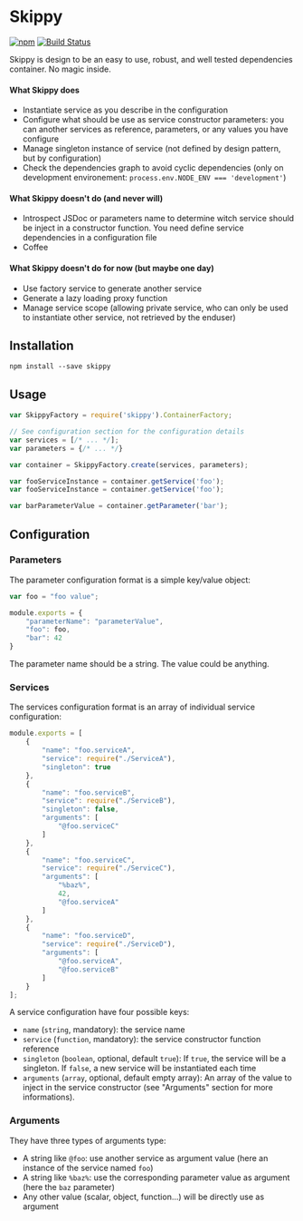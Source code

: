 # Skippy

[![npm](https://img.shields.io/npm/v/skippy.svg)](https://www.npmjs.com/package/skippy)
[![Build Status](https://travis-ci.org/rezzza/skippy.svg?branch=master)](https://travis-ci.org/rezzza/skippy)

Skippy is design to be an easy to use, robust, and well tested dependencies container. No magic inside.

#### What Skippy does
- Instantiate service as you describe in the configuration
- Configure what should be use as service constructor parameters: you can another services as reference, parameters, or any values you have configure
- Manage singleton instance of service (not defined by design pattern, but by configuration)
- Check the dependencies graph to avoid cyclic dependencies (only on development environement: `process.env.NODE_ENV === 'development'`)

#### What Skippy doesn't do (and never will)
- Introspect JSDoc or parameters name to determine witch service should be inject in a constructor function. You need define service dependencies in a configuration file
- Coffee

#### What Skippy doesn't do for now (but maybe one day)
- Use factory service to generate another service
- Generate a lazy loading proxy function
- Manage service scope (allowing private service, who can only be used to instantiate other service, not retrieved by the enduser)


## Installation

```
npm install --save skippy
```

## Usage

```javascript
var SkippyFactory = require('skippy').ContainerFactory;

// See configuration section for the configuration details
var services = [/* ... */];
var parameters = {/* ... */}

var container = SkippyFactory.create(services, parameters);

var fooServiceInstance = container.getService('foo');
var fooServiceInstance = container.getService('foo');

var barParameterValue = container.getParameter('bar');

```

## Configuration

### Parameters

The parameter configuration format is a simple key/value object:

```javascript
var foo = "foo value";

module.exports = {
    "parameterName": "parameterValue",
    "foo": foo,
    "bar": 42
}
```

The parameter name should be a string. The value could be anything.


### Services

The services configuration format is an array of individual service configuration:

```javascript
module.exports = [
    {
        "name": "foo.serviceA",
        "service": require("./ServiceA"),
        "singleton": true
    },
    {
        "name": "foo.serviceB",
        "service": require("./ServiceB"),
        "singleton": false,
        "arguments": [
            "@foo.serviceC"
        ]
    },
    {
        "name": "foo.serviceC",
        "service": require("./ServiceC"),
        "arguments": [
            "%baz%",
            42,
            "@foo.serviceA"
        ]
    },
    {
        "name": "foo.serviceD",
        "service": require("./ServiceD"),
        "arguments": [
            "@foo.serviceA",
            "@foo.serviceB"
        ]
    }
];
```

A service configuration have four possible keys:
- `name` (`string`, mandatory): the service name
- `service` (`function`, mandatory): the service constructor function reference
- `singleton` (`boolean`, optional, default `true`): If `true`, the service will be a singleton. If `false`, a new service will be instantiated each time
- `arguments` (`array`, optional, default empty array): An array of the value to inject in the service constructor (see "Arguments" section for more informations).


### Arguments

They have three types of arguments type:
- A string like `@foo`: use another service as argument value (here an instance of the service named `foo`)
- A string like `%baz%`: use the corresponding parameter value as argument (here the `baz` parameter)
- Any other value (scalar, object, function...) will be directly use as argument
